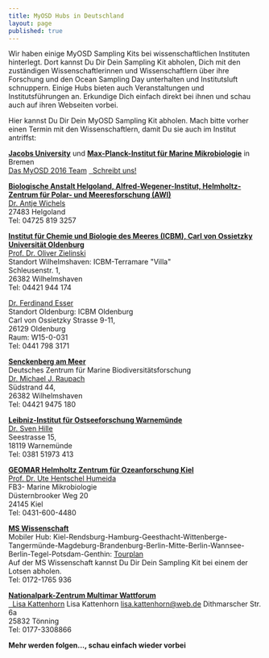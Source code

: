 ```yaml
---
title: MyOSD Hubs in Deutschland
layout: page
published: true
---
```


Wir haben einige MyOSD Sampling Kits bei wissenschaftlichen Instituten hinterlegt. Dort kannst Du Dir Dein Sampling Kit abholen, Dich mit den zuständigen Wissenschaftlerinnen und Wissenschaftlern über ihre Forschung und den Ocean Sampling Day unterhalten und Institutsluft schnuppern. Einige Hubs bieten auch Veranstaltungen und Institutsführungen an. Erkundige Dich einfach direkt bei ihnen und schau auch auf ihren Webseiten vorbei.

Hier kannst Du Dir Dein MyOSD Sampling Kit abholen. Mach bitte vorher einen Termin mit den Wissenschaftlern, damit Du sie auch im Institut antriffst:

[**Jacobs University**](http://www.jacobs-university.de) und [**Max-Planck-Institut für Marine Mikrobiologie**](http://www.mpi-bremen.de) in Bremen          
[Das MyOSD 2016 Team](/team)
<a href="mailto:myosd-contact@microb3.eu"><i class="fa fa-envelope fa-fw"></i>&nbsp; Schreibt uns!</a>
  
[**Biologische Anstalt Helgoland, Alfred-Wegener-Institut, Helmholtz-Zentrum für Polar- und Meeresforschung (AWI)**](https://www.awi.de/ueber-uns/standorte/helgoland.html)          
[Dr. Antje Wichels](https://www.awi.de/ueber-uns/organisation/mitarbeiter/antje-wichels.html)          
27483 Helgoland          
Tel: 04725 819 3257

[**Institut für Chemie und Biologie des Meeres (ICBM), Carl von Ossietzky Universität Oldenburg**](http://icbm.de)          
[Prof. Dr. Oliver Zielinski](http://www.icbm.de/marine-sensorsysteme/)          
Standort Wilhelmshaven: ICBM-Terramare "Villa"          
Schleusenstr. 1,          
26382 Wilhelmshaven          
Tel: 04421 944 174
     
[Dr. Ferdinand Esser](https://www.uni-oldenburg.de/index/personen/?username=FEsser1&iframe=ja)          
Standort Oldenburg: ICBM Oldenburg          
Carl von Ossietzky Strasse 9-11,          
26129 Oldenburg          
Raum: W15-0-031          
Tel: 0441 798 3171

[**Senckenberg am Meer**]( http://www.senckenberg.de/root/index.php?page_id=154)          
Deutsches Zentrum für Marine Biodiversitätsforschung          
[Dr. Michael J. Raupach](http://www.senckenberg.de/root/index.php?page_id=14157&preview=true)          
Südstrand 44,          
26382 Wilhelmshaven          
Tel: 04421 9475 180 

[**Leibniz-Institut für Ostseeforschung Warnemünde**](http://www.io-warnemuende.de)          
[Dr. Sven Hille](http://www.io-warnemuende.de/kurzportrait/items/37.html)          
Seestrasse 15,          
18119 Warnemünde          
Tel: 0381 51973 413

[**GEOMAR Helmholtz Zentrum für Ozeanforschung Kiel**](http://www.geomar.de/)          
[Prof. Dr. Ute Hentschel Humeida](http://www.geomar.de/de/mitarbeiter/fb3/mi/uhentschel/)          
FB3- Marine Mikrobiologie          
Düsternbrooker Weg 20          
24145 Kiel          
Tel: 0431-600-4480

[**MS Wissenschaft**]( https://ms-wissenschaft.de/)          
Mobiler Hub: Kiel-Rendsburg-Hamburg-Geesthacht-Wittenberge-Tangermünde-Magdeburg-Brandenburg-Berlin-Mitte-Berlin-Wannsee-Berlin-Tegel-Potsdam-Genthin: [Tourplan](https://ms-wissenschaft.de/ausstellung/tour-2016/)          
Auf der MS Wissenschaft kannst Du Dir Dein Sampling Kit bei einem der Lotsen abholen.          
Tel: 0172-1765 936
        
[**Nationalpark-Zentrum Multimar Wattforum**](http://www.multimar-wattforum.de/)                    
<a href="mailto:lisa.kattenhorn@web.de"><i class="fa fa-envelope fa-fw"></i>&nbsp; Lisa Kattenhorn</a>
Lisa Kattenhorn lisa.kattenhorn@web.de
Dithmarscher Str. 6a          
25832 Tönning          
Tel: 0177-3308866

**Mehr werden folgen..., schau einfach wieder vorbei**
